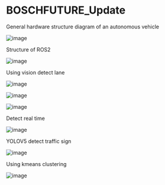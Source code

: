 # BOSCHFUTURE_Update
General hardware structure diagram of an autonomous vehicle

![image](https://github.com/lethaitan123/BOSCHFUTURE_Update/assets/120310058/55e67fbc-25c4-4f75-b66a-be406838d49e)

Structure of ROS2

![image](https://github.com/lethaitan123/BOSCHFUTURE_Update/assets/120310058/118f9d13-ddd0-44af-9339-9725da02ad74)

Using vision detect lane

![image](https://github.com/lethaitan123/BOSCHFUTURE_Update/assets/120310058/e3b4288a-4f26-40c7-9e5b-42262e7b8101)

![image](https://github.com/lethaitan123/BOSCHFUTURE_Update/assets/120310058/9d6ea829-d45c-464a-a670-516fe25b7279)

![image](https://github.com/lethaitan123/BOSCHFUTURE_Update/assets/120310058/3ed99b49-e2f3-47e3-937b-fdc5f6492520)

Detect real time

![image](https://github.com/lethaitan123/BOSCHFUTURE_Update/assets/120310058/6e207f49-9a4c-4bd8-bf67-5856be3cbe90)

YOLOV5 detect traffic sign

![image](https://github.com/lethaitan123/BOSCHFUTURE_Update/assets/120310058/58e71510-6551-4991-b1bc-e2ae919f14b8)

Using kmeans clustering 

![image](https://github.com/lethaitan123/BOSCHFUTURE_Update/assets/120310058/c5dad2dc-0e9d-4300-90c0-3ed788982e1e)
